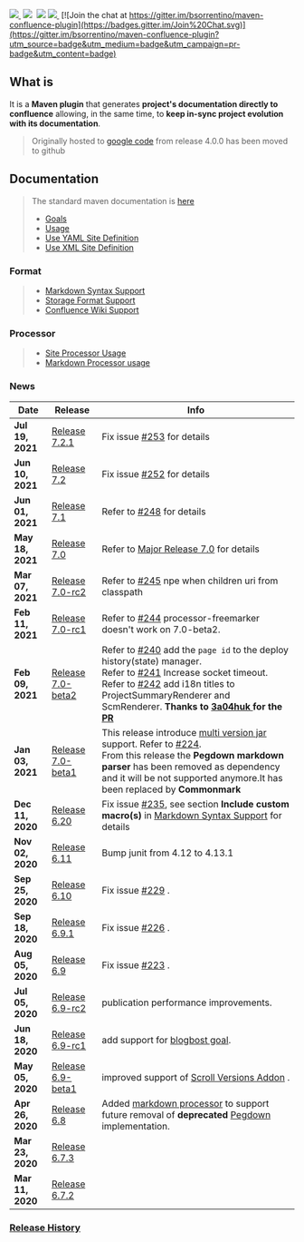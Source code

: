 <a href="http://search.maven.org/#search%7Cga%7C1%7Ca%3A%22confluence-reporting-maven-plugin%22"><img src="https://img.shields.io/maven-central/v/org.bsc.maven/confluence-reporting-maven-plugin.svg">
</a>&nbsp;<img src="https://img.shields.io/github/forks/bsorrentino/maven-confluence-plugin.svg">&nbsp;
<img src="https://img.shields.io/github/stars/bsorrentino/maven-confluence-plugin.svg">&nbsp;<a href="https://github.com/bsorrentino/maven-confluence-plugin/issues"><img src="https://img.shields.io/github/issues/bsorrentino/maven-confluence-plugin.svg">
</a>&nbsp;[![Join the chat at https://gitter.im/bsorrentino/maven-confluence-plugin](https://badges.gitter.im/Join%20Chat.svg)](https://gitter.im/bsorrentino/maven-confluence-plugin?utm_source=badge&utm_medium=badge&utm_campaign=pr-badge&utm_content=badge)

## What is
It is a **Maven plugin** that generates **project's documentation directly to confluence** allowing, in the same time, to **keep in-sync project evolution with its documentation**.
> Originally hosted to [google code](https://code.google.com/p/maven-confluence-plugin/) from release 4.0.0 has been moved to github

## Documentation
> The standard maven documentation is [here](http://bsorrentino.github.io/maven-confluence-plugin/)
> * [Goals](http://bsorrentino.github.io/maven-confluence-plugin/plugin-info.html)
> * [Usage](http://bsorrentino.github.io/maven-confluence-plugin/usage.html)
> * [Use YAML Site Definition](http://bsorrentino.github.io/maven-confluence-plugin/site_yaml_guide.html)
> * [Use XML Site Definition](http://bsorrentino.github.io/maven-confluence-plugin/site_xml_guide.html)
### Format
> * [Markdown Syntax Support](http://bsorrentino.github.io/maven-confluence-plugin/markdown_guide.html)
> * [Storage Format Support](http://bsorrentino.github.io/maven-confluence-plugin/storageformat_guide.html)
> * [Confluence Wiki Support](http://bsorrentino.github.io/maven-confluence-plugin/Notation%20Guide%20-%20Confluence.html)
### Processor
> * [Site Processor Usage](http://bsorrentino.github.io/maven-confluence-plugin/site_processor_guide.html)
> * [Markdown Processor usage](http://bsorrentino.github.io/maven-confluence-plugin/markdown_processor_guide.html)

### News

 Date  | Release | Info   
--- | --- | ---
 **Jul 19, 2021** | [Release 7.2.1](https://github.com/bsorrentino/maven-confluence-plugin/releases/tag/v7.2.1) | Fix issue [#253](https://github.com/bsorrentino/maven-confluence-plugin/issues/253) for details
 **Jun 10, 2021** | [Release 7.2](https://github.com/bsorrentino/maven-confluence-plugin/releases/tag/v7.2) | Fix issue [#252](https://github.com/bsorrentino/maven-confluence-plugin/issues/252) for details
 **Jun 01, 2021** | [Release 7.1](https://github.com/bsorrentino/maven-confluence-plugin/releases/tag/v7.1) | Refer to [#248](https://github.com/bsorrentino/maven-confluence-plugin/issues/248) for details
 **May 18, 2021** | [Release 7.0](https://github.com/bsorrentino/maven-confluence-plugin/releases/tag/v7.0) | Refer to [Major Release 7.0](https://github.com/bsorrentino/maven-confluence-plugin/projects/1) for details
 **Mar 07, 2021** | [Release 7.0-rc2](https://github.com/bsorrentino/maven-confluence-plugin/releases/tag/v7.0-rc2) | Refer to [#245](https://github.com/bsorrentino/maven-confluence-plugin/issues/245) npe when children uri from classpath
 **Feb 11, 2021** | [Release 7.0-rc1](https://github.com/bsorrentino/maven-confluence-plugin/releases/tag/v7.0-rc1) | Refer to [#244](https://github.com/bsorrentino/maven-confluence-plugin/issues/244) processor-freemarker doesn't work on 7.0-beta2.
 **Feb 09, 2021** | [Release 7.0-beta2](https://github.com/bsorrentino/maven-confluence-plugin/releases/tag/v7.0-beta2) | Refer to [#240](https://github.com/bsorrentino/maven-confluence-plugin/issues/240) add the `page id` to the deploy history(state) manager. <br> Refer to [#241](https://github.com/bsorrentino/maven-confluence-plugin/issues/241) Increase socket timeout. <br> Refer to [#242](https://github.com/bsorrentino/maven-confluence-plugin/issues/242) add i18n titles to ProjectSummaryRenderer and ScmRenderer. **Thanks to [3a04huk ](https://github.com/bsorrentino/maven-confluence-plugin/issues?q=is%3Apr+author%3A3a04huk) for the [PR](https://github.com/bsorrentino/maven-confluence-plugin/pull/243)**
 **Jan 03, 2021** | [Release 7.0-beta1](https://github.com/bsorrentino/maven-confluence-plugin/releases/tag/v7.0-beta1) | This release introduce [multi version jar](http://openjdk.java.net/jeps/238) support. Refer to [#224](https://github.com/bsorrentino/maven-confluence-plugin/issues/224).<br> From this release the **Pegdown markdown parser** has been removed as dependency and it will be not supported anymore.It has been replaced by **Commonmark**
 **Dec 11, 2020** | [Release 6.20](https://github.com/bsorrentino/maven-confluence-plugin/releases/tag/v6.20) | Fix issue [#235](https://github.com/bsorrentino/maven-confluence-plugin/issues/235), see section **Include custom macro(s)** in [Markdown Syntax Support](http://bsorrentino.github.io/maven-confluence-plugin/markdown_guide.html) for details
 **Nov 02, 2020** | [Release 6.11](https://github.com/bsorrentino/maven-confluence-plugin/releases/tag/v6.11) | Bump junit from 4.12 to 4.13.1
 **Sep 25, 2020** | [Release 6.10](https://github.com/bsorrentino/maven-confluence-plugin/releases/tag/v6.10) | Fix issue [#229](https://github.com/bsorrentino/maven-confluence-plugin/issues/229) .
 **Sep 18, 2020** | [Release 6.9.1](https://github.com/bsorrentino/maven-confluence-plugin/releases/tag/v6.9.1) | Fix issue [#226](https://github.com/bsorrentino/maven-confluence-plugin/issues/226) .
 **Aug 05, 2020** | [Release 6.9](https://github.com/bsorrentino/maven-confluence-plugin/releases/tag/v6.9) | Fix issue [#223](https://github.com/bsorrentino/maven-confluence-plugin/issues/223) .
 **Jul 05, 2020** | [Release 6.9-rc2](https://github.com/bsorrentino/maven-confluence-plugin/releases/tag/v6.9-rc2) | publication performance improvements.
 **Jun 18, 2020** | [Release 6.9-rc1](https://github.com/bsorrentino/maven-confluence-plugin/releases/tag/v6.9-rc1) | add support for [blogbost goal](http://bsorrentino.github.io/maven-confluence-plugin/blogpost-mojo.html).
 **May 05, 2020** | [Release 6.9-beta1](https://github.com/bsorrentino/maven-confluence-plugin/releases/tag/v6.9-beta1) | improved support of  [Scroll Versions Addon](https://marketplace.atlassian.com/apps/1210818/scroll-versions-for-confluence?hosting=server&tab=overview) .
 **Apr 26, 2020** | [Release 6.8](https://github.com/bsorrentino/maven-confluence-plugin/releases/tag/v6.8) | Added [markdown processor](http://bsorrentino.github.io/maven-confluence-plugin/markdown_processor_guide.html) to support future removal of **deprecated** [Pegdown](https://github.com/sirthias/pegdown) implementation.
 **Mar 23, 2020** | [Release 6.7.3](https://github.com/bsorrentino/maven-confluence-plugin/releases/tag/v6.7.3) |
 **Mar 11, 2020** | [Release 6.7.2](https://github.com/bsorrentino/maven-confluence-plugin/releases/tag/v6.7.2) |

### [Release History](HISTORY.md)
